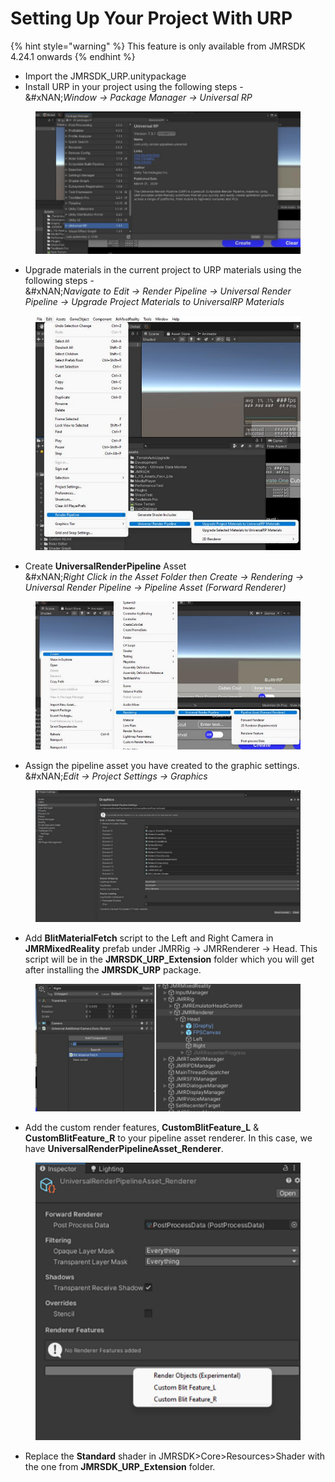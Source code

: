 # Setting Up Your Project With URP

{% hint style="warning" %}
This feature is only available from JMRSDK 4.24.1 onwards
{% endhint %}

* Import the JMRSDK\_URP.unitypackage
* Install URP in your project using the following steps - \
  &#xNAN;_&#x57;indow -> Package Manager -> Universal RP_

<figure><img src="../../.gitbook/assets/Screenshot 2023-01-17 195952.png" alt=""><figcaption></figcaption></figure>

* Upgrade materials in the current project to URP materials using the following steps - \
  &#xNAN;_&#x4E;avigate to Edit -> Render Pipeline -> Universal Render Pipeline -> Upgrade Project Materials to UniversalRP Materials_

<figure><img src="../../.gitbook/assets/Screenshot 2023-01-17 200029.png" alt=""><figcaption></figcaption></figure>

* Create **UniversalRenderPipeline** Asset\
  &#xNAN;_&#x52;ight Click in the Asset Folder then Create -> Rendering -> Universal Render Pipeline -> Pipeline Asset (Forward Renderer)_

<figure><img src="../../.gitbook/assets/Screenshot 2023-01-17 200046.png" alt=""><figcaption></figcaption></figure>

* Assign the pipeline asset you have created to the graphic settings.\
  &#xNAN;_&#x45;dit -> Project Settings -> Graphics_

<figure><img src="../../.gitbook/assets/Screenshot 2023-01-17 200104.png" alt=""><figcaption></figcaption></figure>

* Add **BlitMaterialFetch** script to the Left and Right Camera in **JMRMixedReality** prefab under JMRRig -> JMRRenderer -> Head. This script will be in the **JMRSDK\_URP\_Extension** folder which you will get after installing the **JMRSDK\_URP** package.

<figure><img src="../../.gitbook/assets/Screenshot 2023-01-17 200125.png" alt=""><figcaption></figcaption></figure>

* Add the custom render features, **CustomBlitFeature\_L** & **CustomBlitFeature\_R** to your pipeline asset renderer. In this case, we have **UniversalRenderPipelineAsset\_Renderer**.&#x20;

<figure><img src="../../.gitbook/assets/Screenshot 2023-01-17 200157.png" alt=""><figcaption></figcaption></figure>

*   Replace the **Standard** shader in JMRSDK>Core>Resources>Shader with the one from **JMRSDK\_URP\_Extension** folder.

